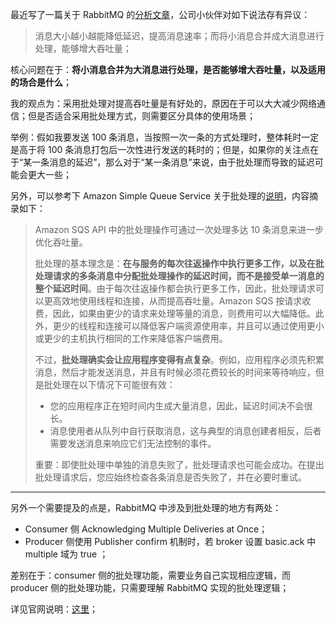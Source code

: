 最近写了一篇关于 RabbitMQ 的[分析文章](https://github.com/moooofly/MarkSomethingDown/blob/master/RabbitMQ/2017-03-02%20%E7%BA%BF%E4%B8%8A%20RabbitMQ%20%E9%97%AE%E9%A2%98%E6%8E%92%E6%9F%A5.md)，公司小伙伴对如下说法存有异议：

> 消息大小越小越能降低延迟，提高消息速率；而将小消息合并成大消息进行处理，能够增大吞吐量；

核心问题在于：**将小消息合并为大消息进行处理，是否能够增大吞吐量，以及适用的场合是什么**；

我的观点为：采用批处理对提高吞吐量是有好处的，原因在于可以大大减少网络通信；但是否适合采用批处理方式，则需要区分具体的使用场景；

举例：假如我要发送 100 条消息，当按照一次一条的方式处理时，整体耗时一定是高于将 100 条消息打包后一次性进行发送的耗时的；但是，如果你的关注点在于“某一条消息的延迟”，那么对于“某一条消息”来说，由于批处理而导致的延迟可能会更大一些；

另外，可以参考下 Amazon Simple Queue Service 关于批处理的[说明](http://docs.amazonaws.cn/zh_cn/AWSSimpleQueueService/latest/SQSDeveloperGuide/throughput.html)，内容摘录如下：

> Amazon SQS API 中的批处理操作可通过一次处理多达 10 条消息来进一步优化吞吐量。
> 
> 批处理的基本理念是：**在与服务的每次往返操作中执行更多工作，以及在批处理请求的多条消息中分配批处理操作的延迟时间，而不是接受单一消息的整个延迟时间**。由于每次往返操作都会执行更多工作，因此，批处理请求可以更高效地使用线程和连接，从而提高吞吐量。Amazon SQS 按请求收费，因此，如果由更少的请求来处理等量的消息，则费用可以大幅降低。此外，更少的线程和连接可以降低客户端资源使用率，并且可以通过使用更小或更少的主机执行相同的工作来降低客户端费用。
> 
> 不过，**批处理确实会让应用程序变得有点复杂**。例如，应用程序必须先积累消息，然后才能发送消息，并且有时候必须花费较长的时间来等待响应，但是批处理在以下情况下可能很有效：
> 
> - 您的应用程序正在短时间内生成大量消息，因此，延迟时间决不会很长。
> - 消息使用者从队列中自行获取消息，这与典型的消息创建者相反，后者需要发送消息来响应它们无法控制的事件。
> 
> 重要：即使批处理中单独的消息失败了，批处理请求也可能会成功。在提出批处理请求后，您应始终检查各条消息是否失败了，并在必要时重试。

----------

另外一个需要提及的点是，RabbitMQ 中涉及到批处理的地方有两处：

- Consumer 侧 Acknowledging Multiple Deliveries at Once；
- Producer 侧使用 Publisher confirm 机制时，若 broker 设置 basic.ack 中 multiple 域为 true ；

差别在于：consumer 侧的批处理功能，需要业务自己实现相应逻辑，而 producer 侧的批处理功能，只需要理解 RabbitMQ 实现的批处理逻辑；

详见官网说明：[这里](http://www.rabbitmq.com/confirms.html)；